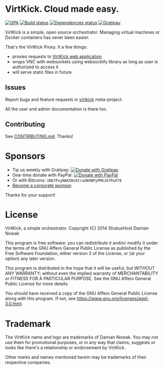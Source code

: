 # VirtKick. Cloud made easy.

[![GPA](https://img.shields.io/codeclimate/github/virtkick/virtkick-proxy.svg?style=flat-square)](https://codeclimate.com/github/virtkick/virtkick-proxy)
[![Build status](https://img.shields.io/travis/virtkick/virtkick-proxy.svg?style=flat-square)](https://travis-ci.org/virtkick/virtkick-proxy)
[![Dependencies status](http://img.shields.io/gemnasium/virtkick/virtkick-proxy.svg?style=flat-square)](https://gemnasium.com/virtkick/virtkick-proxy)
[![Gratipay](https://img.shields.io/gratipay/virtkick.svg?style=flat-square)](https://gratipay.com/virtkick/)

VirtKick is a simple, open source orchestrator.
Managing virtual machines or Docker containers has never been easier.

That's the VirtKick Proxy. It a few things:

- proxies requests to [VirtKick web application](https://github.com/syskillerdev/virtkick-webapp)
- wraps VNC with websockets using websockify library as long as user is authorized to access it
- will serve static files in future

## Issues

Report bugs and feature requests in [virtkick](https://github.com/syskillerdev/virtkick) meta-project.

All the user and admin documentation is there too.


## Contributing

See [CONTRIBUTING.md](https://github.com/syskillerdev/virtkick-website/blob/master/CONTRIBUTING.md). Thanks!


# Sponsors

- Tip us weekly with Gratipay: [![Donate with Gratipay](https://img.shields.io/gratipay/Nowaker.svg?style=flat-square)](https://gratipay.com/Nowaker/)
- One-time donate with PayPal: [![Donate with PayPal](https://raw.githubusercontent.com/virtkick/virtkick/master/paypal-donate.png)](https://www.paypal.com/cgi-bin/webscr?cmd=_s-xclick&hosted_button_id=AGF4FPG7JZ7NY&lc=US)
- Or with Bitcoins: `1Nb7PxyNAKSNc6traXW4NPyPMhJA7PwXf8`
- [Become a corporate sponsor](https://www.virtkick.io/become-a-sponsor.html).

Thanks for your support!


# License

VirtKick, a simple orchestrator.
Copyright (C) 2014 StratusHost Damian Nowak

This program is free software: you can redistribute it and/or modify
it under the terms of the GNU Affero General Public License as
published by the Free Software Foundation, either version 3 of the
License, or (at your option) any later version.

This program is distributed in the hope that it will be useful,
but WITHOUT ANY WARRANTY; without even the implied warranty of
MERCHANTABILITY or FITNESS FOR A PARTICULAR PURPOSE.  See the
GNU Affero General Public License for more details.

You should have received a copy of the GNU Affero General Public License
along with this program.  If not, see https://www.gnu.org/licenses/agpl-3.0.html.


# Trademark

The VirtKick name and logo are trademarks of Damian Nowak.
You may not use them for promotional purposes,
or in any way that claims, suggests or looks like
there's a relationship or endorsement by VirtKick.

Other marks and names mentioned herein may be trademarks of their respective companies.

